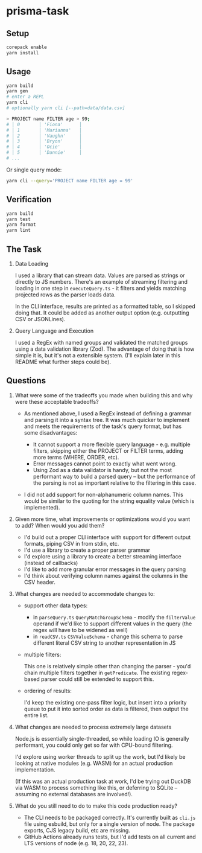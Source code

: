 # prisma-task

## Setup

```sh
corepack enable
yarn install
```

## Usage

```sh
yarn build
yarn gen
# enter a REPL
yarn cli
# optionally yarn cli [--path=data/data.csv]

> PROJECT name FILTER age > 99;
# │ 0       │ 'Fiona'      │
# │ 1       │ 'Marianna'   │
# │ 2       │ 'Vaughn'     │
# │ 3       │ 'Bryon'      │
# │ 4       │ 'Ocie'       │
# │ 5       │ 'Dannie'     │
# ...
```

Or single query mode:

```sh
yarn cli --query='PROJECT name FILTER age = 99'
```

## Verification

```sh
yarn build
yarn test
yarn format
yarn lint
```

## The Task

1. Data Loading

   I used a library that can stream data. Values are parsed as strings or
   directly to JS numbers. There's an example of streaming filtering and loading
   in one step in `executeQuery.ts` - it filters and yields matching projected
   rows as the parser loads data.

   In the CLI interface, results are printed as a formatted table, so I skipped
   doing that. It could be added as another output option (e.g. outputting CSV or JSONLines).

2. Query Language and Execution

   I used a RegEx with named groups and validated the matched groups using a
   data validation library (Zod). The advantage of doing that is how simple it
   is, but it's not a extensible system. (I'll explain later in this README what
   further steps could be).

## Questions

1. What were some of the tradeoffs you made when building this and why were
   these acceptable tradeoffs?

   - As mentioned above, I used a RegEx instead of defining a grammar and
     parsing it into a syntax tree. It was much quicker to implement and meets
     the requirements of the task's query format, but has some disadvantages:

     - It cannot support a more flexible query language - e.g. multiple filters,
       skipping either the PROJECT or FILTER terms, adding more terms (WHERE,
       ORDER, etc).
     - Error messages cannot point to exactly what went wrong.
     - Using Zod as a data validator is handy, but not the most performant way to
       build a parsed query – but the performance of the parsing is not as
       important relative to the filtering in this case.

   - I did not add support for non-alphanumeric column names. This would be
     similar to the quoting for the string equality value (which is
     implemented).

2. Given more time, what improvements or optimizations would you want to add? When would you add them?

   - I'd build out a proper CLI interface with support for different output
     formats, piping CSV in from stdin, etc.
   - I'd use a library to create a proper parser grammar
   - I'd explore using a library to create a better streaming interface (instead
     of callbacks)
   - I'd like to add more granular error messages in the query parsing
   - I'd think about verifying column names against the columns in the CSV
     header.

3. What changes are needed to accommodate changes to:

   - support other data types:

     - in `parseQuery.ts` `QueryMatchGroupSchema` - modify the `filterValue`
       operand if we'd like to support different values in the query (the regex
       will have to be widened as well)
     - in `readCSV.ts` `CSVValueSchema` - change this schema to parse different
       literal CSV string to another representation in JS

   - multiple filters:

     This one is relatively simple other than changing the parser - you'd chain
     multiple filters together in `getPredicate`. The existing regex-based
     parser could still be extended to support this.

   - ordering of results:

     I'd keep the existing one-pass filter logic, but insert into a priority
     queue to put it into sorted order as data is filtered, then output the
     entire list.

4. What changes are needed to process extremely large datasets

   Node.js is essentially single-threaded, so while loading IO is generally
   performant, you could only get so far with CPU-bound filtering.

   I'd explore using worker threads to split up the work, but I'd likely be
   looking at native modules (e.g. WASM) for an actual production
   implementation.

   (If this was an actual production task at work, I'd be trying out DuckDB via
   WASM to process something like this, or deferring to SQLite – assuming no
   external databases are involved!).

5. What do you still need to do to make this code production ready?

   - The CLI needs to be packaged correctly. It's currently built as `cli.js`
     file using esbuild, but only for a single version of node. The package
     exports, CJS legacy build, etc are missing.
   - GitHub Actions already runs tests, but I'd add tests on all current and LTS
     versions of node (e.g. 18, 20, 22, 23).
